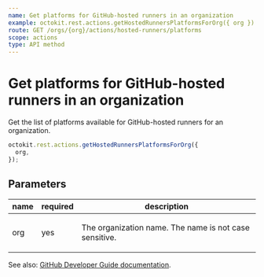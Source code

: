 ```yaml
---
name: Get platforms for GitHub-hosted runners in an organization
example: octokit.rest.actions.getHostedRunnersPlatformsForOrg({ org })
route: GET /orgs/{org}/actions/hosted-runners/platforms
scope: actions
type: API method
---
```


# Get platforms for GitHub-hosted runners in an organization

Get the list of platforms available for GitHub-hosted runners for an organization.

```js
octokit.rest.actions.getHostedRunnersPlatformsForOrg({
  org,
});
```

## Parameters

<table>
  <thead>
    <tr>
      <th>name</th>
      <th>required</th>
      <th>description</th>
    </tr>
  </thead>
  <tbody>
    <tr><td>org</td><td>yes</td><td>

The organization name. The name is not case sensitive.

</td></tr>
  </tbody>
</table>

See also: [GitHub Developer Guide documentation](https://docs.github.com/rest/actions/hosted-runners#get-platforms-for-github-hosted-runners-in-an-organization).
